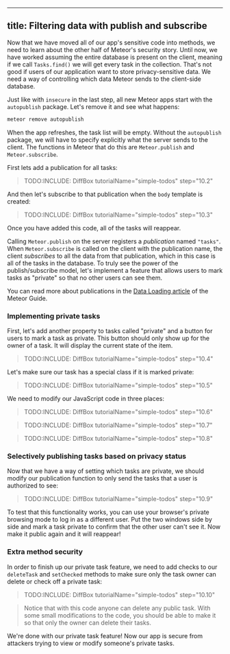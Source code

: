 
---
title: Filtering data with publish and subscribe
---

Now that we have moved all of our app's sensitive code into methods, we need to learn about the other half of Meteor's security story. Until now, we have worked assuming the entire database is present on the client, meaning if we call `Tasks.find()` we will get every task in the collection. That's not good if users of our application want to store privacy-sensitive data. We need a way of controlling which data Meteor sends to the client-side database.

Just like with `insecure` in the last step, all new Meteor apps start with the `autopublish` package. Let's remove it and see what happens:

```bash
meteor remove autopublish
```

When the app refreshes, the task list will be empty. Without the `autopublish` package, we will have to specify explicitly what the server sends to the client. The functions in Meteor that do this are `Meteor.publish` and `Meteor.subscribe`.

First lets add a publication for all tasks:

> TODO:INCLUDE: DiffBox tutorialName="simple-todos" step="10.2"

And then let's subscribe to that publication when the `body` template is created:

> TODO:INCLUDE: DiffBox tutorialName="simple-todos" step="10.3"

Once you have added this code, all of the tasks will reappear.

Calling `Meteor.publish` on the server registers a _publication_ named `"tasks"`. When `Meteor.subscribe` is called on the client with the publication name, the client _subscribes_ to all the data from that publication, which in this case is all of the tasks in the database. To truly see the power of the publish/subscribe model, let's implement a feature that allows users to mark tasks as "private" so that no other users can see them.

You can read more about publications in the [Data Loading article](http://guide.meteor.com/data-loading.html) of the Meteor Guide.

### Implementing private tasks

First, let's add another property to tasks called "private" and a button for users to mark a task as private. This button should only show up for the owner of a task. It will display the current state of the item.

> TODO:INCLUDE: DiffBox tutorialName="simple-todos" step="10.4"

Let's make sure our task has a special class if it is marked private:

> TODO:INCLUDE: DiffBox tutorialName="simple-todos" step="10.5"

We need to modify our JavaScript code in three places:

> TODO:INCLUDE: DiffBox tutorialName="simple-todos" step="10.6"

> TODO:INCLUDE: DiffBox tutorialName="simple-todos" step="10.7"

> TODO:INCLUDE: DiffBox tutorialName="simple-todos" step="10.8"

### Selectively publishing tasks based on privacy status

Now that we have a way of setting which tasks are private, we should modify our
publication function to only send the tasks that a user is authorized to see:

> TODO:INCLUDE: DiffBox tutorialName="simple-todos" step="10.9"

To test that this functionality works, you can use your browser's private browsing mode to log in as a different user. Put the two windows side by side and mark a task private to confirm that the other user can't see it. Now make it public again and it will reappear!

### Extra method security

In order to finish up our private task feature, we need to add checks to our `deleteTask` and `setChecked` methods to make sure only the task owner can delete or check off a private task:

> TODO:INCLUDE: DiffBox tutorialName="simple-todos" step="10.10"

> Notice that with this code anyone can delete any public task. With some small modifications to the code, you should be able to make it so that only the owner can delete their tasks.

We're done with our private task feature! Now our app is secure from attackers trying to view or modify someone's private tasks.

